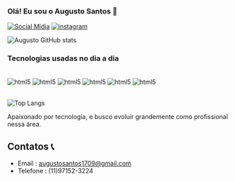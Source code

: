 ### Olá! Eu sou o Augusto Santos 👋

[![Social Midia](https://img.shields.io/badge/LinkedIn-0077B5?style=for-the-badge&logo=linkedin&logoColor=white)](https://www.linkedin.com/in/augusto-dos-santos-barbosa/)
[![instagram](https://img.shields.io/badge/Instagram-E4405F?style=for-the-badge&logo=instagram&logoColor=white)](https://www.instagram.com/gutoog_/)

![Augusto GitHub stats](https://github-readme-stats.vercel.app/api?username=augustosantos17&show_icons=true&theme=dracula)

### Tecnologias usadas no dia a dia

<div style="display: inline_block"><br/>
    <img align="center"alt="html5" src="https://img.shields.io/badge/HTML5-E34F26?style=for-the-badge&logo=html5&logoColor=white" />
    <img align="center"alt="html5" src="https://img.shields.io/badge/Python-3776AB?style=for-the-badge&logo=python&logoColor=white" />
    <img align="center"alt="html5" src="https://img.shields.io/badge/SQLite-07405E?style=for-the-badge&logo=sqlite&logoColor=white" />
    <img align="center"alt="html5" src="https://img.shields.io/badge/JavaScript-F7DF1E?style=for-the-badge&logo=javascript&logoColor=black" />
    <img align="center"alt="html5" src="https://img.shields.io/badge/TypeScript-007ACC?style=for-the-badge&logo=typescript&logoColor=white" />
    <img align="center"alt="html5" src="https://img.shields.io/badge/CSS-239120?&style=for-the-badge&logo=css3&logoColor=white" />
</div><br/>

![Top Langs](https://github-readme-stats.vercel.app/api/top-langs/?username=augustosantos17&layout=compact)

Apaixonado por tecnologia, e busco evoluir grandemente como profissional nessa área.

## Contatos 📞

- Email : augustosantos1709@gmail.com 
- Telefone : (11)97152-3224


